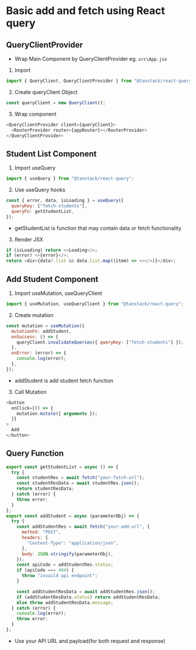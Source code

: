 # Basic add and fetch using React query

## QueryClientProvider

- Wrap Main Component by QueryClientProvider eg. `src\App.jsx`

1. Import

```js
import { QueryClient, QueryClientProvider } from "@tanstack/react-query";
```

2. Create queryClient Object

```js
const queryClient = new QueryClient();
```

3. Wrap component

```js
<QueryClientProvider client={queryClient}>
  <RouterProvider router={appRouter}></RouterProvider>
</QueryClientProvider>
```

## Student List Component

1. Import useQuery

```js
import { useQuery } from "@tanstack/react-query";
```

2. Use useQuery hooks

```js
const { error, data, isLoading } = useQuery({
  queryKey: ["fetch-students"],
  queryFn: getStudentList,
});
```

- getStudentList is function that may contain data or fetch functionality

3. Render JSX

```js
if (isLoading) return <>Loading</>;
if (error) <>{error}</>;
return <div>{data?.list && data.list.map((item) => <></>)}</div>;
```

## Add Student Component

1. Import useMutation, useQueryClient

```js
import { useMutation, useQueryClient } from "@tanstack/react-query";
```

2. Create mutation

```js
const mutation = useMutation({
  mutationFn: addStudent,
  onSuccess: () => {
    queryClient.invalidateQueries({ queryKey: ["fetch-students"] });
  },
  onError: (error) => {
    console.log(error);
  },
});
```

- addStudent is add student fetch function

3. Call Mutation

```js
<button
  onClick={() => {
    mutation.mutate({ arguments });
  }}
>
  Add
</button>
```

## Query Function

```js
export const getStudentList = async () => {
  try {
    const studentRes = await fetch("your-fetch-url");
    const studentResData = await studentRes.json();
    return studentResData;
  } catch (error) {
    throw error;
  }
};
export const addStudent = async (parameterObj) => {
  try {
    const addStudentRes = await fetch("your-add-url", {
      method: "POST",
      headers: {
        "Content-Type": "application/json",
      },
      body: JSON.stringify(parameterObj),
    });
    const apiCode = addStudentRes.status;
    if (apiCode === 404) {
      throw "invaild api endpoint";
    }

    const addStudentResData = await addStudentRes.json();
    if (addStudentResData.status) return addStudentResData;
    else throw addStudentResData.message;
  } catch (error) {
    console.log(error);
    throw error;
  }
};
```

- Use your API URL and payload(for both request and response)
